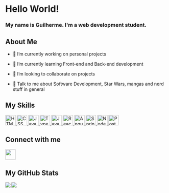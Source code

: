 
<h1> Hello World! </h1>

<h3 size='20px'> My name is Guilherme. I'm a web development student. 
</h3>
<h2> About Me</h2>

- 🔭 I’m currently working on personal projects

- 🌱 I’m currently learning Front-end and Back-end development

- 👯 I’m looking to collaborate on projects

- 💬 Talk to me about Software Development, Star Wars, mangas and nerd stuff in general

<h2>My Skills</h2>
<a href="https://github.com/guilhermevieiracode?tab=repositories&q=&type=&language=html&sort="> <img width ='32px' src ='https://raw.githubusercontent.com/rahulbanerjee26/githubAboutMeGenerator/main/icons/html.svg' title="HTML"> </a>
<a href="https://github.com/guilhermevieiracode?tab=repositories&q=&type=&language=css&sort="> <img width ='32px' src ='https://raw.githubusercontent.com/rahulbanerjee26/githubAboutMeGenerator/main/icons/css.svg' title="CSS"> </a>
<a href="https://github.com/guilhermevieiracode?tab=repositories&q=&type=&language=javascript&sort="> <img width ='32px' src ='https://raw.githubusercontent.com/rahulbanerjee26/githubAboutMeGenerator/main/icons/javascript.svg' title="Javascript"> </a>
<a href="https://github.com/guilhermevieiracode?tab=repositories&q=&type=&language=typescript&sort="> <img width ='32px' src ='https://raw.githubusercontent.com/rahulbanerjee26/githubAboutMeGenerator/main/icons/typescript.svg' title="Typescript"> </a>
<a href="https://github.com/guilhermevieiracode?tab=repositories&q=&type=&language=java&sort="> <img width ='32px' src ='https://raw.githubusercontent.com/rahulbanerjee26/githubAboutMeGenerator/main/icons/java.svg' title="Java"> </a>
<a href="https://github.com/guilhermevieiracode?tab=repositories&q=&type=&language=reactjs&sort="> <img width ='32px' src ='https://raw.githubusercontent.com/rahulbanerjee26/githubAboutMeGenerator/main/icons/reactjs.svg' title="ReactJS"> </a>
<a href="https://github.com/guilhermevieiracode?tab=repositories&q=&type=&language=angularjs&sort="> <img width ='32px' src ='https://raw.githubusercontent.com/rahulbanerjee26/githubAboutMeGenerator/main/icons/angularjs.svg' title="Angular"> </a>
<a href="https://github.com/guilhermevieiracode?tab=repositories&q=&type=&language=spring&sort="> <img width ='32px' src ='https://raw.githubusercontent.com/rahulbanerjee26/githubProfileReadmeGenerator/main/icons/spring.svg' title="Spring"> </a>
<a href="https://github.com/guilhermevieiracode?tab=repositories&q=&type=&language=nodejs&sort="> <img width ='32px' src ='https://raw.githubusercontent.com/rahulbanerjee26/githubProfileReadmeGenerator/main/icons/nodejs.svg' title="NodeJS"> </a>
<a href="https://github.com/guilhermevieiracode?tab=repositories&q=&type=&language=postgresql&sort="> <img width ='32px' src ='https://raw.githubusercontent.com/rahulbanerjee26/githubAboutMeGenerator/main/icons/postgresql.svg' title="PostgreSQL"> </a>


<h2> Connect with me</h2>
<a href = 'https://www.linkedin.com/in/guilherme-vieira-071316186'> <img width = '32px' align= 'center' src="https://raw.githubusercontent.com/rahulbanerjee26/githubAboutMeGenerator/main/icons/linked-in-alt.svg"/></a> 



<h2> My GitHub Stats </h2>

<a href="https://github.com/anuraghazra/github-readme-stats">
<img align="left" src="https://github-readme-stats.vercel.app/api?username=guilhermevieiracode&count_private=true&show_icons=true&theme=dracula" />
</a>
<a href="https://github.com/anuraghazra/convoychat">
<img align="center" src="https://github-readme-stats.vercel.app/api/top-langs/?username=guilhermevieiracode&theme=dracula" />
</a>




